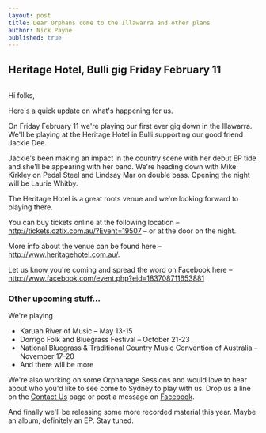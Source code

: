 ```yaml
---
layout: post
title: Dear Orphans come to the Illawarra and other plans
author: Nick Payne
published: true
---
```



## Heritage Hotel, Bulli gig Friday February 11

<p class="right" style="margin: 0 0 em em;"><img style="border: 0px initial initial;" src="{{ site.baseurl }}/images/2011/2/hhlogo_0.png" alt="" /></p>
<p>Hi folks,</p>
<p>Here's a quick update on what's happening for us.</p>
<p>On Friday February 11 we're playing our first ever gig down in the Illawarra. We'll be playing at the Heritage Hotel in Bulli supporting our good friend Jackie Dee.</p>
<p>Jackie's been making an impact in the country scene with her debut EP tide and she'll be appearing with her band. We're heading down with Mike Kirkley on Pedal Steel and Lindsay Mar on double bass. Opening the night will be Laurie Whitby.</p>
<p>The Heritage Hotel is a great roots venue and we're looking forward to playing there.</p>
<p>You can buy tickets online at the following location &ndash; <a class="external" href="http://tickets.oztix.com.au/?Event=19507" target="_blank">http://tickets.oztix.com.au/?Event=19507</a> &ndash; or at the door on the night.</p>
<p>More info about the venue can be found here &ndash; <a class="external" href="http://www.heritagehotel.com.au/">http://www.heritagehotel.com.au/</a>.</p>
<p>Let us know you're coming and spread the word on Facebook here &ndash; <a class="external" href="http://www.facebook.com/event.php?eid=183708711653881" target="_blank">http://www.facebook.com/event.php?eid=183708711653881</a></p>
<h3>Other upcoming stuff...</h3>
<p>We're playing</p>
<ul>
<li>Karuah River of Music &ndash; May 13-15</li>
<li>Dorrigo Folk and Bluegrass Festival &ndash; October 21-23</li>
<li>National Bluegrass &amp; Traditional Country Music Convention of Australia &ndash; November 17-20</li>
<li>And there will be more</li>
</ul>
<p>We're also working on some Orphanage Sessions and would love to hear about who you'd like to see come to Sydney to play with us. Drop us a line on the <a href="{{ site.baseurl }}/contact">Contact Us</a> page or post a message on <a href="http://www.facebook.com/dearorphans" target="_blank">Facebook</a>.</p>
<p>And finally we'll be releasing some more recorded material this year. Maybe an album, definitely an EP. Stay tuned.</p>
